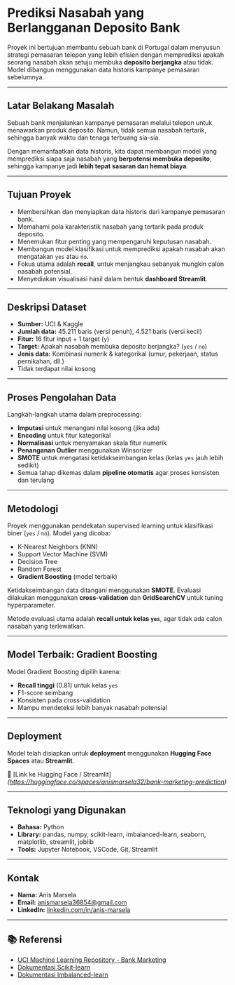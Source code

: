 # Prediksi Nasabah yang Berlangganan Deposito Bank

Proyek ini bertujuan membantu sebuah bank di Portugal dalam menyusun strategi pemasaran telepon yang lebih efisien dengan memprediksi apakah seorang nasabah akan setuju membuka **deposito berjangka** atau tidak. Model dibangun menggunakan data historis kampanye pemasaran sebelumnya.

---

## Latar Belakang Masalah

Sebuah bank menjalankan kampanye pemasaran melalui telepon untuk menawarkan produk deposito. Namun, tidak semua nasabah tertarik, sehingga banyak waktu dan tenaga terbuang sia-sia.

Dengan memanfaatkan data historis, kita dapat membangun model yang memprediksi siapa saja nasabah yang **berpotensi membuka deposito**, sehingga kampanye jadi **lebih tepat sasaran dan hemat biaya**.

---

## Tujuan Proyek

- Membersihkan dan menyiapkan data historis dari kampanye pemasaran bank.
- Memahami pola karakteristik nasabah yang tertarik pada produk deposito.
- Menemukan fitur penting yang mempengaruhi keputusan nasabah.
- Membangun model klasifikasi untuk memprediksi apakah nasabah akan mengatakan `yes` atau `no`.
- Fokus utama adalah **recall**, untuk menjangkau sebanyak mungkin calon nasabah potensial.
- Menyediakan visualisasi hasil dalam bentuk **dashboard Streamlit**.

---

## Deskripsi Dataset

- **Sumber:** UCI & Kaggle
- **Jumlah data:** 45.211 baris (versi penuh), 4.521 baris (versi kecil)
- **Fitur:** 16 fitur input + 1 target (`y`)
- **Target:** Apakah nasabah membuka deposito berjangka? (`yes` / `no`)
- **Jenis data:** Kombinasi numerik & kategorikal (umur, pekerjaan, status pernikahan, dll.)
- Tidak terdapat nilai kosong

---

## Proses Pengolahan Data

Langkah-langkah utama dalam preprocessing:

- **Imputasi** untuk menangani nilai kosong (jika ada)
- **Encoding** untuk fitur kategorikal
- **Normalisasi** untuk menyamakan skala fitur numerik
- **Penanganan Outlier** menggunakan Winsorizer
- **SMOTE** untuk mengatasi ketidakseimbangan kelas (kelas `yes` jauh lebih sedikit)
- Semua tahap dikemas dalam **pipeline otomatis** agar proses konsisten dan terulang

---

## Metodologi

Proyek menggunakan pendekatan supervised learning untuk klasifikasi biner (`yes` / `no`). Model yang dicoba:

- K-Nearest Neighbors (KNN)
- Support Vector Machine (SVM)
- Decision Tree
- Random Forest
- **Gradient Boosting** (model terbaik)

Ketidakseimbangan data ditangani menggunakan **SMOTE**. Evaluasi dilakukan menggunakan **cross-validation** dan **GridSearchCV** untuk tuning hyperparameter.

Metode evaluasi utama adalah **recall untuk kelas `yes`**, agar tidak ada calon nasabah yang terlewatkan.

---

## Model Terbaik: Gradient Boosting

Model Gradient Boosting dipilih karena:

- **Recall tinggi** (0.81) untuk kelas `yes`
- F1-score seimbang
- Konsisten pada cross-validation
- Mampu mendeteksi lebih banyak nasabah potensial

---

## Deployment

Model telah disiapkan untuk **deployment** menggunakan **Hugging Face Spaces** atau **Streamlit**.

🔗 [Link ke Hugging Face / Streamlit] *(https://huggingface.co/spaces/anismarsela32/bank-marketing-prediction)*

---

## Teknologi yang Digunakan

- **Bahasa:** Python 
- **Library:** pandas, numpy, scikit-learn, imbalanced-learn, seaborn, matplotlib, streamlit, joblib
- **Tools:** Jupyter Notebook, VSCode, Git, Streamlit

---

## Kontak

- **Nama:** Anis Marsela  
- **Email:** anismarsela36854@gmail.com
- **LinkedIn:** [linkedin.com/in/anis-marsela](https://www.linkedin.com/in/anis-marsela-348727301/)

---

## 📚 Referensi

- [UCI Machine Learning Repository - Bank Marketing](https://archive.ics.uci.edu/ml/datasets/bank+marketing)
- [Dokumentasi Scikit-learn](https://scikit-learn.org/stable/)
- [Dokumentasi Imbalanced-learn](https://imbalanced-learn.org/)
